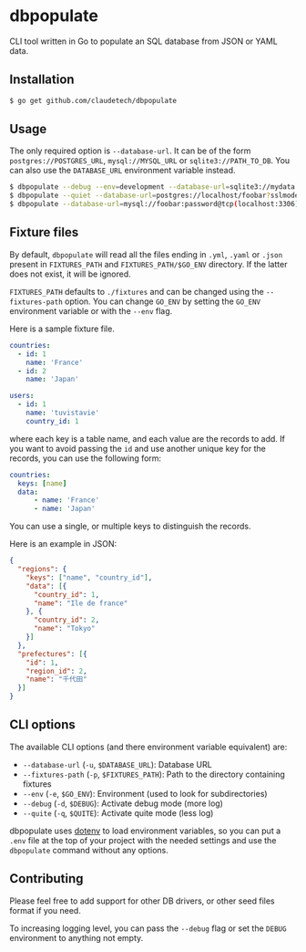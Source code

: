 # dbpopulate

CLI tool written in Go to populate an SQL database from JSON or YAML data.

## Installation

```sh
$ go get github.com/claudetech/dbpopulate
```

## Usage

The only required option is `--database-url`.
It can be of the form `postgres://POSTGRES_URL`, `mysql://MYSQL_URL` or `sqlite3://PATH_TO_DB`.
You can also use the `DATABASE_URL` environment variable instead.

```sh
$ dbpopulate --debug --env=development --database-url=sqlite3://mydata.db
$ dbpopulate --quiet --database-url=postgres://localhost/foobar?sslmode=disable
$ dbpopulate --database-url=mysql://foobar:password@tcp(localhost:3306)/foobar --fixtures-path=/path/to/my/fixtures
```

## Fixture files

By default, `dbpopulate` will read all the files ending in `.yml`, `.yaml` or `.json` present in `FIXTURES_PATH` and `FIXTURES_PATH/$GO_ENV` directory. If the latter does not exist, it will be ignored.

`FIXTURES_PATH` defaults to `./fixtures` and can be changed using the `--fixtures-path` option.
You can change `GO_ENV` by setting the `GO_ENV` environment variable or with the `--env` flag.

Here is a sample fixture file.

```yaml
countries:
  - id: 1
    name: 'France'
  - id: 2
    name: 'Japan'

users:
  - id: 1
    name: 'tuvistavie'
    country_id: 1
```

where each key is a table name, and each value are the records to add.
If you want to avoid passing the `id` and use another unique key for the records, you can use the following form:

```yaml
countries:
  keys: [name]
  data:
      - name: 'France'
      - name: 'Japan'
```

You can use a single, or multiple keys to distinguish the records.

Here is an example in JSON:

```json
{
  "regions": {
    "keys": ["name", "country_id"],
    "data": [{
      "country_id": 1,
      "name": "Ile de france"
    }, {
      "country_id": 2,
      "name": "Tokyo"
    }]
  },
  "prefectures": [{
    "id": 1,
    "region_id": 2,
    "name": "千代田"
  }]
}
```

## CLI options

The available CLI options (and there environment variable equivalent) are:

* `--database-url` (`-u`, `$DATABASE_URL`): Database URL
* `--fixtures-path` (`-p`, `$FIXTURES_PATH`): Path to the directory containing fixtures
* `--env` (`-e`, `$GO_ENV`): Environment (used to look for subdirectories)
* `--debug` (`-d`, `$DEBUG`): Activate debug mode (more log)
* `--quite` (`-q`, `$QUITE`): Activate quite mode (less log)

dbpopulate uses [dotenv](https://github.com/joho/godotenv) to load environment variables, so you can put a `.env` file at the top of your project with the needed settings and use the `dbpopulate` command without any options.

## Contributing

Please feel free to add support for other DB drivers,
or other seed files format if you need.

To increasing logging level, you can pass the `--debug` flag or set the
`DEBUG` environment to anything not empty.
